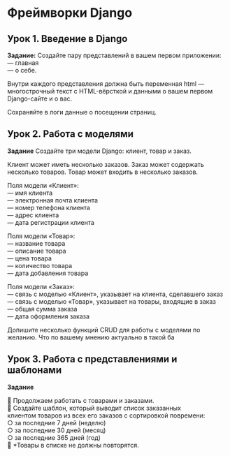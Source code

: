 # Фреймворки Django #

## Урок 1. Введение в Django ##

**Задание:** Создайте пару представлений в вашем первом приложении:  
— главная  
— о себе.

Внутри каждого представления должна быть переменная html — многострочный 
текст с HTML-вёрсткой и данными о вашем первом Django-сайте и о вас.

Сохраняйте в логи данные о посещении страниц.



## Урок 2. Работа с моделями ##

**Задание** Создайте три модели Django: клиент, товар и заказ.

Клиент может иметь несколько заказов. Заказ может содержать несколько товаров. 
Товар может входить в несколько заказов.

Поля модели «Клиент»:  
— имя клиента  
— электронная почта клиента  
— номер телефона клиента  
— адрес клиента  
— дата регистрации клиента  

Поля модели «Товар»:  
— название товара  
— описание товара  
— цена товара  
— количество товара  
— дата добавления товара  

Поля модели «Заказ»:  
— связь с моделью «Клиент», указывает на клиента, сделавшего заказ  
— связь с моделью «Товар», указывает на товары, входящие в заказ  
— общая сумма заказа  
— дата оформления заказа  

Допишите несколько функций CRUD для работы с моделями по желанию. Что по вашему 
мнению актуально в такой ба


## Урок 3. Работа с представлениями и шаблонами ##

**Задание**

📌 Продолжаем работать с товарами и заказами.  
📌 Создайте шаблон, который выводит список заказанных  
клиентом товаров из всех его заказов с сортировкой повремени:  
○ за последние 7 дней (неделю)  
○ за последние 30 дней (месяц)  
○ за последние 365 дней (год)  
📌 *Товары в списке не должны повторятся.